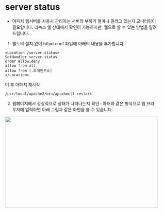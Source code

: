 # server status

- 아파치 웹서버를 사용시 관리자는 서버의 부하가 얼마나 걸리고 있는지 모니터링이 필요합니다. 리눅스 쉘 상태에서 확인이 가능하지만, 웹으로 할 수 있는 방법을 알려드립니다.

1. 별도의 설치 없이 httpd.conf 파일에 아래의 내용을 추가합니다.


```
<Location /server-status>
SetHandler server-status
order allow,deny
allow from all
allow from [.도메인주소]
</Location>
```

이 후 아파치 재시작

```
/usr/local/apache2/bin/apachectl restart
```

2. 웹페이지에서 정상적으로 상태가 나타나는지 확인
: 아래와 같은 형식으로 웹 브라우저에 입력하면 아래 그림과 같은 화면을 볼 수 있습니다.

<div>
	<img width="100%" height="300px" src="https://user-images.githubusercontent.com/38831314/102948558-8139c080-4509-11eb-8fc4-5ac4ceba7573.PNG
">
</div>
